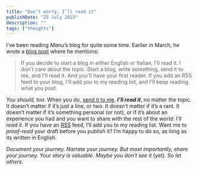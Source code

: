 ```yaml
---
title: "Don’t worry, I’ll read it"
publishDate: "25 July 2023"
description: ""
tags: ["thoughts"]
---
```


I’ve been reading _Manu’s_ blog for quite some time. Earlier in March, he wrote
a [blog post](https://manuelmoreale.com/i-ll-read-it) where he mentions:

> If you decide to start a blog in either English or Italian, I'll read it. I
> don't care about the topic. Start a blog, write something, send it to me, and
> I'll read it. And you'll have your first reader. If you add an RSS feed to
> your blog, I'll add you to my reading list, and I'll keep reading what you
> post.

_You should, too_. When you do, [send it to me](mailto:hey@kimchiii.space).
_**I’ll read it**_, no matter the topic. It doesn’t matter if it’s just a line,
or two. It doesn’t matter if it’s a rant. It doesn’t matter if it’s something
personal (or not), or if it’s about an experience you had and you want to share
with the rest of the world: _I’ll read it_. If you have an
[RSS](https://aboutfeeds.com/) feed, I’ll add you to my reading list. Want me to
_proof-read_ your draft before you publish it? I’m happy to do so, as long as
its written in English.

_Document your journey. Narrate your journey. But most importantly, share your
journey. Your story is valuable. Maybe you don't see it_ (yet). _So let others._
